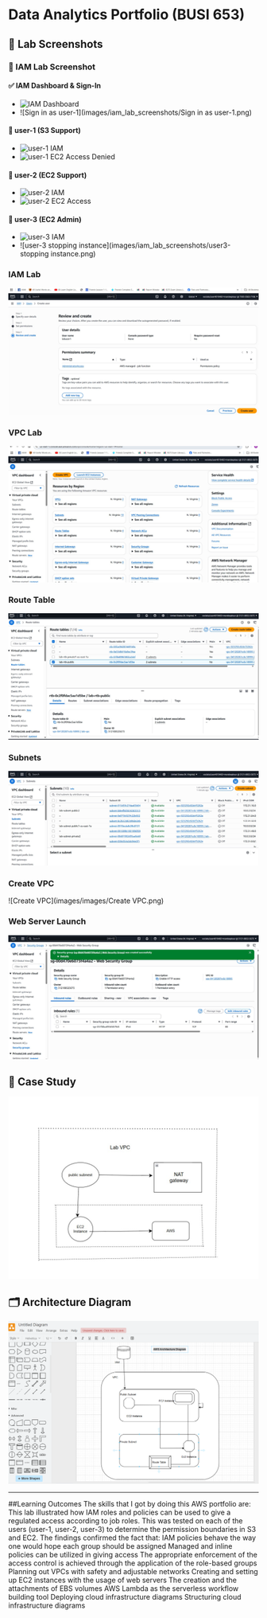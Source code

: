 # Data Analytics Portfolio (BUSI 653)

## 📸 Lab Screenshots

### 🧾 IAM Lab Screenshot

#### ✅ IAM Dashboard & Sign-In
- ![IAM Dashboard](images/iam_lab_screenshots/IAMdashboard.png)
- ![Sign in as user-1](images/iam_lab_screenshots/Sign in as user-1.png)

#### 👤 user-1 (S3 Support)
- ![user-1 IAM](images/iam_lab_screenshots/user1.png)
- ![user-1 EC2 Access Denied](images/iam_lab_screenshots/EC2.png)

#### 👤 user-2 (EC2 Support)
- ![user-2 IAM](images/iam_lab_screenshots/user2.png)
- ![user-2 EC2 Access](images/iam_lab_screenshots/User2_EC2.png)

#### 👤 user-3 (EC2 Admin)
- ![user-3 IAM](images/iam_lab_screenshots/user3.png)
- ![user-3 stopping instance](images/iam_lab_screenshots/user3-stopping instance.png)

### IAM Lab  
![IAM Lab](images/images/iam_lab_result.png)

### VPC Lab  
![VPC Lab](images/images/vpc_lab_result.png)

### Route Table  
![Route Table](images/images/route_table_assoc.png)

### Subnets  
![Subnets](images/images/subnets_list.png)

### Create VPC  
![Create VPC](images/images/Create VPC.png)

### Web Server Launch  
![Web Server Browser](images/images/webserver_browser.png)

## 🧠 Case Study  
![Case Study](images/images/case_study_1.png)

## 🗂️ Architecture Diagram

![AWS Architecture Diagram](images/images/AWS%20Architecture%20Diagram.png)

---

##Learning Outcomes
The skills that I got by doing this AWS portfolio are:
This lab illustrated how IAM roles and policies can be used to give a regulated access according to job roles. 
This was tested on each of the users (user-1, user-2, user-3) to determine the permission boundaries in S3 and EC2. 
The findings confirmed the fact that:
IAM policies behave the way one would hope each group should be assigned
Managed and inline policies can be utilized in giving access
The appropriate enforcement of the access control is achieved through the application of the role-based groups
Planning out VPCs with safety and adjustable networks
Creating and setting up EC2 instances with the usage of web servers
The creation and the attachments of EBS volumes
AWS Lambda as the serverless workflow building tool
Deploying cloud infrastructure diagrams Structuring cloud infrastructure diagrams
